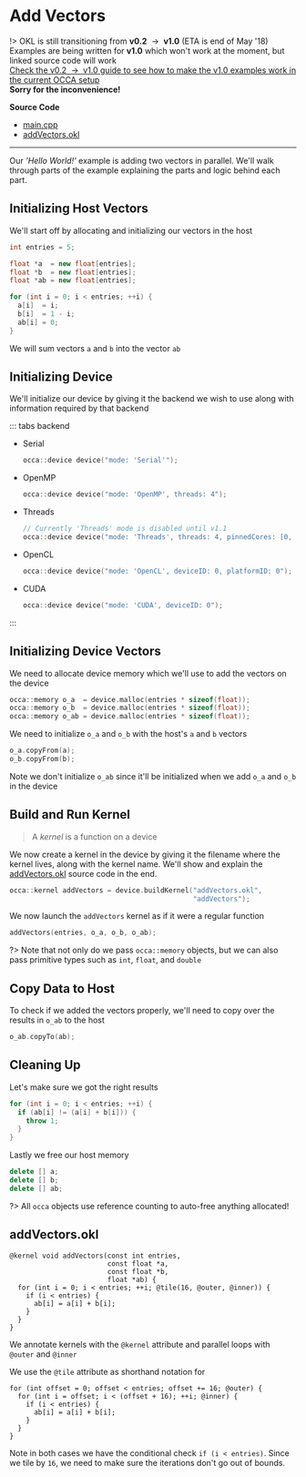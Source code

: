 # Add Vectors

!>
    OKL is still transitioning from **v0.2** &nbsp;&rarr;&nbsp; **v1.0** (ETA is end of May '18)
    <br/>
    Examples are being written for **v1.0** which won't work at the moment, but linked source code will work
    <br/>
    [Check the v0.2 &nbsp;&rarr;&nbsp; v1.0 guide to see how to make the v1.0 examples work in the current OCCA setup](/guide/okl/v1)
    <br/>
    **Sorry for the inconvenience!**

**Source Code**
- [main.cpp](https://github.com/libocca/occa/blob/master/examples/1_add_vectors/cpp/main.cpp)
- [addVectors.okl](https://github.com/libocca/occa/blob/master/examples/1_add_vectors/cpp/addVectors.okl)

---

Our _'Hello World!'_ example is adding two vectors in parallel.
We'll walk through parts of the example explaining the parts and logic behind each part.

## Initializing Host Vectors

We'll start off by allocating and initializing our vectors in the host

```cpp
int entries = 5;

float *a  = new float[entries];
float *b  = new float[entries];
float *ab = new float[entries];

for (int i = 0; i < entries; ++i) {
  a[i]  = i;
  b[i]  = 1 - i;
  ab[i] = 0;
}
```

We will sum vectors `a` and `b` into the vector `ab`

## Initializing Device

We'll initialize our device by giving it the backend we wish to use along with information required by that backend

::: tabs backend

- Serial

    ```cpp
    occa::device device("mode: 'Serial'");
    ```

- OpenMP

    ```cpp
    occa::device device("mode: 'OpenMP', threads: 4");
    ```

- Threads

    ```cpp
    // Currently 'Threads' mode is disabled until v1.1
    occa::device device("mode: 'Threads', threads: 4, pinnedCores: [0, 1, 2, 3]");
    ```

- OpenCL

    ```cpp
    occa::device device("mode: 'OpenCL', deviceID: 0, platformID: 0");
    ```

- CUDA

    ```cpp
    occa::device device("mode: 'CUDA', deviceID: 0");
    ```

:::

## Initializing Device Vectors

We need to allocate device memory which we'll use to add the vectors on the device

```cpp
occa::memory o_a  = device.malloc(entries * sizeof(float));
occa::memory o_b  = device.malloc(entries * sizeof(float));
occa::memory o_ab = device.malloc(entries * sizeof(float));
```

We need to initialize `o_a` and `o_b` with the host's `a` and `b` vectors

```cpp
o_a.copyFrom(a);
o_b.copyFrom(b);
```

Note we don't initialize `o_ab` since it'll be initialized when we add `o_a` and `o_b` in the device

## Build and Run Kernel

> A _kernel_ is a function on a device

We now create a kernel in the device by giving it the filename where the kernel lives, along with the kernel name.
We'll show and explain the [addVectors.okl](/examples/cpp/add-vectors?id=addvectorsokl) source code in the end.

```cpp
occa::kernel addVectors = device.buildKernel("addVectors.okl",
                                             "addVectors");
```

We now launch the `addVectors` kernel as if it were a regular function

```cpp
addVectors(entries, o_a, o_b, o_ab);
```

?> Note that not only do we pass `occa::memory` objects, but we can also pass primitive types such as `int`, `float`, and `double`

## Copy Data to Host

To check if we added the vectors properly, we'll need to copy over the results in `o_ab` to the host

```cpp
o_ab.copyTo(ab);
```

## Cleaning Up

Let's make sure we got the right results

```cpp
for (int i = 0; i < entries; ++i) {
  if (ab[i] != (a[i] + b[i])) {
    throw 1;
  }
}
```

Lastly we free our host memory

```cpp
delete [] a;
delete [] b;
delete [] ab;
```

?> All `occa` objects use reference counting to auto-free anything allocated!

## addVectors.okl

```okl
@kernel void addVectors(const int entries,
                        const float *a,
                        const float *b,
                        float *ab) {
  for (int i = 0; i < entries; ++i; @tile(16, @outer, @inner)) {
    if (i < entries) {
      ab[i] = a[i] + b[i];
    }
  }
}
```

We annotate kernels with the `@kernel` attribute and parallel loops with `@outer` and `@inner`

We use the `@tile` attribute as shorthand notation for

```okl
for (int offset = 0; offset < entries; offset += 16; @outer) {
  for (int i = offset; i < (offset + 16); ++i; @inner) {
    if (i < entries) {
      ab[i] = a[i] + b[i];
    }
  }
}
```

Note in both cases we have the conditional check `if (i < entries)`.
Since we tile by `16`, we need to make sure the iterations don't go out of bounds.

